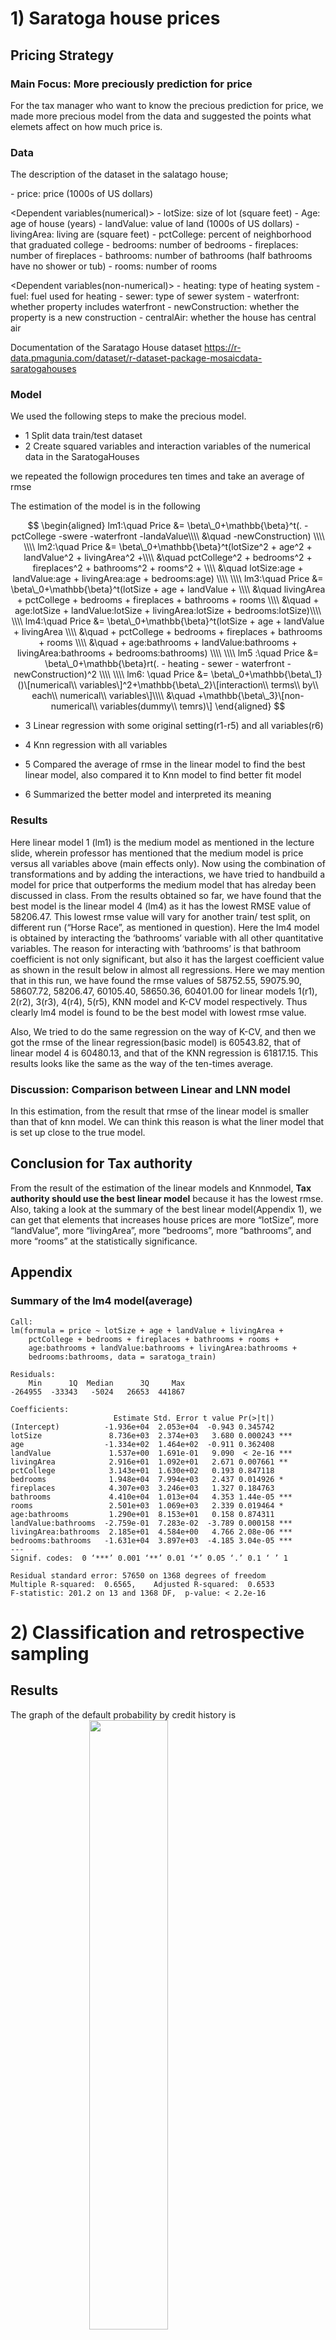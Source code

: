 <!--   pdf_document: default
 md_document -->

# 1) Saratoga house prices

## Pricing Strategy

### Main Focus: More preciously prediction for price

For the tax manager who want to know the precious prediction for price,
we made more precious model from the data and suggested the points what
elemets affect on how much price is.

### Data

The description of the dataset in the salatago house;

<Independent variable> - price: price (1000s of US dollars)

&lt;Dependent variables(numerical)&gt; - lotSize: size of lot (square
feet) - Age: age of house (years) - landValue: value of land (1000s of
US dollars) - livingArea: living are (square feet) - pctCollege: percent
of neighborhood that graduated college - bedrooms: number of bedrooms -
fireplaces: number of fireplaces - bathrooms: number of bathrooms (half
bathrooms have no shower or tub) - rooms: number of rooms

&lt;Dependent variables(non-numerical)&gt; - heating: type of heating
system - fuel: fuel used for heating - sewer: type of sewer system -
waterfront: whether property includes waterfront - newConstruction:
whether the property is a new construction - centralAir: whether the
house has central air

Documentation of the Saratago House dataset
<https://r-data.pmagunia.com/dataset/r-dataset-package-mosaicdata-saratogahouses>

### Model

We used the following steps to make the precious model.

-   1 Split data train/test dataset
-   2 Create squared variables and interaction variables of the
    numerical data in the SaratogaHouses

<Repeat start> we repeated the followign procedures ten times and take
an average of rmse

The estimation of the model is in the following

$$
\begin{aligned}
lm1:\quad Price &= \beta\_0+\mathbb{\beta}^t(. -pctCollege -swere -waterfront -landaValue\\\\
&\quad -newConstruction) \\\\
\\\\
lm2:\quad Price &= \beta\_0+\mathbb{\beta}^t(lotSize^2 + age^2 + landValue^2 + livingArea^2 +\\\\ 
&\quad pctCollege^2 + bedrooms^2 + fireplaces^2 + bathrooms^2 + rooms^2 + \\\\
&\quad lotSize:age + landValue:age + livingArea:age + bedrooms:age) \\\\
\\\\
lm3:\quad Price &= \beta\_0+\mathbb{\beta}^t(lotSize + age + landValue + \\\\
&\quad livingArea + pctCollege + bedrooms + fireplaces + bathrooms + rooms \\\\
&\quad + age:lotSize + landValue:lotSize + livingArea:lotSize + bedrooms:lotSize)\\\\
\\\\
lm4:\quad Price &= \beta\_0+\mathbb{\beta}^t(lotSize + age + landValue + livingArea \\\\
&\quad + pctCollege + bedrooms + fireplaces + bathrooms + rooms \\\\
&\quad + age:bathrooms + landValue:bathrooms + livingArea:bathrooms + bedrooms:bathrooms) \\\\
\\\\
lm5 :\quad Price &= \beta\_0+\mathbb{\beta}rt(. - heating - sewer - waterfront - newConstruction)^2 \\\\
\\\\
lm6: \quad Price &= \beta\_0+\mathbb{\beta\_1}()\[numerical\\ variables\]^2+\mathbb{\beta\_2}\[interaction\\ terms\\ by\\ each\\ numerical\\ variables\]\\\\
&\quad +\mathbb{\beta\_3}\[non-numerical\\ variables(dummy\\ temrs)\]
\end{aligned}
$$

-   3 Linear regression with some original setting(r1-r5) and all
    variables(r6)

-   4 Knn regression with all variables <up to this>

-   5 Compared the average of rmse in the linear model to find the best
    linear model, also compared it to Knn model to find better fit model

-   6 Summarized the better model and interpreted its meaning

### Results

Here linear model 1 (lm1) is the medium model as mentioned in the
lecture slide, wherein professor has mentioned that the medium model is
price versus all variables above (main effects only). Now using the
combination of transformations and by adding the interactions, we have
tried to handbuild a model for price that outperforms the medium model
that has alreday been discussed in class. From the results obtained so
far, we have found that the best model is the linear model 4 (lm4) as it
has the lowest RMSE value of 58206.47. This lowest rmse value will vary
for another train/ test split, on different run (“Horse Race”, as
mentioned in question). Here the lm4 model is obtained by interacting
the ‘bathrooms’ variable with all other quantitative variables. The
reason for interacting with ‘bathrooms’ is that bathroom coefficient is
not only significant, but also it has the largest coefficient value as
shown in the result below in almost all regressions. Here we may mention
that in this run, we have found the rmse values of 58752.55, 59075.90,
58607.72, 58206.47, 60105.40, 58650.36, 60401.00 for linear models
1(r1), 2(r2), 3(r3), 4(r4), 5(r5), KNN model and K-CV model
respectively. Thus clearly lm4 model is found to be the best model with
lowest rmse value.

Also, We tried to do the same regression on the way of K-CV, and then we
got the rmse of the linear regression(basic model) is 60543.82, that of
linear model 4 is 60480.13, and that of the KNN regression is 61817.15.
This results looks like the same as the way of the ten-times average.

### Discussion: Comparison between Linear and LNN model

In this estimation, from the result that rmse of the linear model is
smaller than that of knn model. We can think this reason is what the
liner model that is set up close to the true model.

## Conclusion for Tax authority

From the result of the estimation of the linear models and Knnmodel,
**Tax authority should use the best linear model** because it has the
lowest rmse. Also, taking a look at the summary of the best linear
model(Appendix 1), we can get that elements that increases house prices
are more “lotSize”, more “landValue”, more “livingArea”, more
“bedrooms”, more “bathrooms”, and more “rooms” at the statistically
significance.

## Appendix

### Summary of the lm4 model(average)

    Call:
    lm(formula = price ~ lotSize + age + landValue + livingArea + 
        pctCollege + bedrooms + fireplaces + bathrooms + rooms + 
        age:bathrooms + landValue:bathrooms + livingArea:bathrooms + 
        bedrooms:bathrooms, data = saratoga_train)

    Residuals:
        Min      1Q  Median      3Q     Max 
    -264955  -33343   -5024   26653  441867 

    Coefficients:
                           Estimate Std. Error t value Pr(>|t|)    
    (Intercept)          -1.936e+04  2.053e+04  -0.943 0.345742    
    lotSize               8.736e+03  2.374e+03   3.680 0.000243 ***
    age                  -1.334e+02  1.464e+02  -0.911 0.362408    
    landValue             1.537e+00  1.691e-01   9.090  < 2e-16 ***
    livingArea            2.916e+01  1.092e+01   2.671 0.007661 ** 
    pctCollege            3.143e+01  1.630e+02   0.193 0.847118    
    bedrooms              1.948e+04  7.994e+03   2.437 0.014926 *  
    fireplaces            4.307e+03  3.246e+03   1.327 0.184763    
    bathrooms             4.410e+04  1.013e+04   4.353 1.44e-05 ***
    rooms                 2.501e+03  1.069e+03   2.339 0.019464 *  
    age:bathrooms         1.290e+01  8.153e+01   0.158 0.874311    
    landValue:bathrooms  -2.759e-01  7.283e-02  -3.789 0.000158 ***
    livingArea:bathrooms  2.185e+01  4.584e+00   4.766 2.08e-06 ***
    bedrooms:bathrooms   -1.631e+04  3.897e+03  -4.185 3.04e-05 ***
    ---
    Signif. codes:  0 ‘***’ 0.001 ‘**’ 0.01 ‘*’ 0.05 ‘.’ 0.1 ‘ ’ 1

    Residual standard error: 57650 on 1368 degrees of freedom
    Multiple R-squared:  0.6565,    Adjusted R-squared:  0.6533 
    F-statistic: 201.2 on 13 and 1368 DF,  p-value: < 2.2e-16

# 2) Classification and retrospective sampling

## Results

The graph of the default probability by credit history is
<img src="./graph/default_history.png" width="50%" height="50%" style="display: block; margin: auto;" />

The result of the logit model that we built is

            (Intercept)            duration              amount         installment                 age         historypoor 
                  -0.71                0.03                0.00                0.22               -0.02               -1.11 
        historyterrible          purposeedu purposegoods/repair       purposenewcar      purposeusedcar       foreigngerman 
                  -1.88                0.72                0.10                0.85               -0.80               -1.26

       yhat
    y     0   1
      0 645  55
      1 211  89

    accuracy rate
    0.734

    the result of the null model
      0   1 
    700 300 

    the null model accuracy rate
    0.70

## Disucussion

### What do you notice about the history variable vis-a-vis predicting defaults?

From the coefficient of the logit model, the poor and terrible of the
history made the probability of default decrease.

### What do you think is going on here?

Intuitively, the poor and terrible of the history made the probability
of default increase. So there is something with the bad estimation. We
can think this reason is caused by what the default is rare, and so we
cannot collect data randomly(the data is not collected through random
sampling) that is biased.

As this evidence, the bar graph has shows that people of the good credit
history has the higher default probability. However, this is different
from the intuitive result and is not reality.

### Do you think this data set is appropriate for building a predictive model of defaults

We don’t think so. Because the out-of-sample accuracy rate is 0.734
while the null model accuracy rate is 0.70. Therefore, the improvement
of the estimation is so low(only 3.4 percentage point).

### Would you recommend any changes to the bank’s sampling scheme?

As we said above, the data should be collected randomly that will make
biased decrease.

# 3) Children and hotel reservations

## Model Building

### Models

We shows the models that we used in this problems. First, the baseline 1
is
$$
\begin{aligned}
children = \beta\_0+\boldsymbol \beta \mathbf{X}\_{market\\ segment,  \\ adults,\\ customer\_type,\\ is\\ repeated\\ guest}
\end{aligned}
$$

The baseline 2 is
$$
\begin{aligned}
children = \beta\_0+\boldsymbol \beta \mathbf{X}\_{all\\ variables\\ excpet\\ arriving\\ date}
\end{aligned}
$$

The our model is
$$
\begin{aligned}
children &= \beta\_0+\boldsymbol \beta \mathbf{X}\_{all\\ variables\\ excpet\\ arriving\\ date}+arriving\\ year+ arriving\\ month \\\\
& \quad +average\\ daily\\ rate\times adults \\\\
& \quad +\\ days\\ in\\ waiting\_list\times adults\\\\
&\quad + stays\\ in\\ weekend\_nights\times adults\\\\
&\quad +total\\ of\\ special\\ requests\times adults \\\\
&\quad +booking\\ changes\times average\\ daily\\ rate\\\\
&\quad +booking\\ changes\times days\\ in\\ waiting\_list \\\\
&\quad +lead\\ time \times booking\\ changes \\\\
&\quad +(lead\\ time)^2
\end{aligned}
$$

### Check

Out-of-sample accuracy rate by each model is

<table>
<thead>
<tr class="header">
<th style="text-align: right;">baseline1</th>
<th style="text-align: right;">baseline2</th>
<th style="text-align: right;">mymodel</th>
</tr>
</thead>
<tbody>
<tr class="odd">
<td style="text-align: right;">0.9202222</td>
<td style="text-align: right;">0.9368889</td>
<td style="text-align: right;">0.9375556</td>
</tr>
</tbody>
</table>

Therefore, the model accuracy of my model is higher than the baseline2
by 0.1% and thn the baseline 1 by 1.7%.

## Model validation: step 1

The ROC curve of baseline 2 and my model is

<img src="./graph/result_step1.png" width="70%" height="70%" style="display: block; margin: auto;" />

red line: baseline 2, blue line: my model

From the graph, if FPR=0.05 my model has higher tpr than baseline 2, and
so my model is better than baseline 2 in this case.

However, in the low FPR, the TPR of baseline 2 is higher than that of my
model, and so my model is worse than baseline 2. Also, in the high FPR,
the TPR of baseline 2 is lower than that of my model, and so my model is
better than baseline 2.

### Model validation: step 2

In this case, we assumed a threshold is 50%, and our results is in the
following.

<table>
<thead>
<tr class="header">
<th style="text-align: right;">predict_base2</th>
<th style="text-align: right;">predict_model</th>
<th style="text-align: right;">actual</th>
</tr>
</thead>
<tbody>
<tr class="odd">
<td style="text-align: right;">8</td>
<td style="text-align: right;">7</td>
<td style="text-align: right;">14</td>
</tr>
<tr class="even">
<td style="text-align: right;">6</td>
<td style="text-align: right;">11</td>
<td style="text-align: right;">21</td>
</tr>
<tr class="odd">
<td style="text-align: right;">11</td>
<td style="text-align: right;">11</td>
<td style="text-align: right;">14</td>
</tr>
<tr class="even">
<td style="text-align: right;">10</td>
<td style="text-align: right;">10</td>
<td style="text-align: right;">19</td>
</tr>
<tr class="odd">
<td style="text-align: right;">10</td>
<td style="text-align: right;">9</td>
<td style="text-align: right;">19</td>
</tr>
<tr class="even">
<td style="text-align: right;">15</td>
<td style="text-align: right;">17</td>
<td style="text-align: right;">21</td>
</tr>
<tr class="odd">
<td style="text-align: right;">12</td>
<td style="text-align: right;">10</td>
<td style="text-align: right;">26</td>
</tr>
<tr class="even">
<td style="text-align: right;">8</td>
<td style="text-align: right;">7</td>
<td style="text-align: right;">26</td>
</tr>
<tr class="odd">
<td style="text-align: right;">5</td>
<td style="text-align: right;">6</td>
<td style="text-align: right;">19</td>
</tr>
<tr class="even">
<td style="text-align: right;">12</td>
<td style="text-align: right;">12</td>
<td style="text-align: right;">24</td>
</tr>
<tr class="odd">
<td style="text-align: right;">8</td>
<td style="text-align: right;">8</td>
<td style="text-align: right;">18</td>
</tr>
<tr class="even">
<td style="text-align: right;">8</td>
<td style="text-align: right;">8</td>
<td style="text-align: right;">17</td>
</tr>
<tr class="odd">
<td style="text-align: right;">7</td>
<td style="text-align: right;">8</td>
<td style="text-align: right;">17</td>
</tr>
<tr class="even">
<td style="text-align: right;">11</td>
<td style="text-align: right;">11</td>
<td style="text-align: right;">17</td>
</tr>
<tr class="odd">
<td style="text-align: right;">11</td>
<td style="text-align: right;">13</td>
<td style="text-align: right;">24</td>
</tr>
<tr class="even">
<td style="text-align: right;">13</td>
<td style="text-align: right;">15</td>
<td style="text-align: right;">21</td>
</tr>
<tr class="odd">
<td style="text-align: right;">12</td>
<td style="text-align: right;">11</td>
<td style="text-align: right;">20</td>
</tr>
<tr class="even">
<td style="text-align: right;">7</td>
<td style="text-align: right;">11</td>
<td style="text-align: right;">12</td>
</tr>
<tr class="odd">
<td style="text-align: right;">17</td>
<td style="text-align: right;">17</td>
<td style="text-align: right;">25</td>
</tr>
<tr class="even">
<td style="text-align: right;">16</td>
<td style="text-align: right;">19</td>
<td style="text-align: right;">28</td>
</tr>
</tbody>
</table>

<table>
<thead>
<tr class="header">
<th style="text-align: right;">sum_base2</th>
<th style="text-align: right;">sum_predict</th>
<th style="text-align: right;">sum_actual</th>
</tr>
</thead>
<tbody>
<tr class="odd">
<td style="text-align: right;">207</td>
<td style="text-align: right;">221</td>
<td style="text-align: right;">402</td>
</tr>
</tbody>
</table>

From the result, the predicting the total number of bookings with
children by baseline 2 is 207, that by my model is 221, and that by
actual data is 402. The accurancy of the prediction of the our model is
around 50%, which is so lower than we expected. However, our model’s
accurancy of the prediction is higher than the baseline 2’s one.
